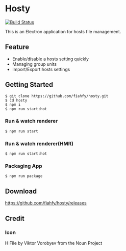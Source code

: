 # Hosty
[![Build Status](https://travis-ci.org/fiahfy/hosty.svg?branch=master)](https://travis-ci.org/fiahfy/hosty)

This is an Electron application for hosts file management.

## Feature
* Enable/disable a hosts setting quickly
* Managing group units
* Import/Export hosts settings

## Getting Started
```
$ git clone https://github.com/fiahfy/hosty.git
$ cd hosty
$ npm i
$ npm run start:hot
```

### Run & watch renderer
```
$ npm run start
```

### Run & watch renderer(HMR)
```
$ npm run start:hot
```

### Packaging App
```
$ npm run package
```

## Download
https://github.com/fiahfy/hosty/releases

## Credit
### Icon
H File by Viktor Vorobyev from the Noun Project
